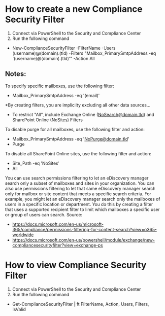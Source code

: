 # How to create a new Compliance Security Filter
1. Connect via PowerShell to the Security and Compliance Center
2. Run the following command
- New-ComplianceSecurityFilter -FilterName <Name> -Users (username)@(domain).(tld) -Filters "Mailbox_PrimarySmtpAddress -eq '(username)@(domain).(tld)'" -Action All

## Notes:
To specify specific mailboxes, use the following filter:
- Mailbox_PrimarySmtpAddress -eq '(email)'
  
*By creating filters, you are implicilty excluding all other data sources...
- To restrict "All", include Exchange Online (NoSearch@domain.tld) and SharePoint Online (NoSites) Filters  

To disable purge for all mailboxes, use the following filter and action:
- Mailbox_PrimarySmtpAddress -eq 'NoPurge@domain.tld'
- Purge

To disable all SharePoint Online sites, use the following filter and action:
- Site_Path -eq 'NoSites'
- All

You can use search permissions filtering to let an eDiscovery manager search only a subset of mailboxes and sites in your organization. You can also use permissions filtering to let that same eDiscovery manager search only for mailbox or site content that meets a specific search criteria. For example, you might let an eDiscovery manager search only the mailboxes of users in a specific location or department. You do this by creating a filter that uses a supported recipient filter to limit which mailboxes a specific user or group of users can search.
Source:
- https://docs.microsoft.com/en-us/microsoft-365/compliance/permissions-filtering-for-content-search?view=o365-worldwide
- https://docs.microsoft.com/en-us/powershell/module/exchange/new-compliancesecurityfilter?view=exchange-ps
  
# How to view Compliance Security Filter
1. Connect via PowerShell to the Security and Compliance Center
2. Run the following command
  - Get-ComplianceSecurityFilter | ft FilterName, Action, Users, Filters, IsValid
